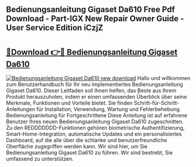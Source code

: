 ## Bedienungsanleitung Gigaset Da610 Free Pdf Download - Part-lGX New Repair Owner Guide - User Service Edition iCzjZ

# <h2><a href="http://df4zw8m.blite.top/?on=Bedienungsanleitung+Gigaset+Da610">🔗Download 👉🔴 Bedienungsanleitung Gigaset Da610</a></h2>

[![Bedienungsanleitung Gigaset Da610 new download](https://i.imgur.com/lujVjoI.png)](http://df4zw8m.blite.top/?on=Bedienungsanleitung+Gigaset+Da610)
Hallo und willkommen zum Benutzerhandbuch für Ihr neu implementiertes Bedienungsanleitung Gigaset Da610. Dieser Leitfaden soll Ihnen helfen, das Beste aus Ihrem Produkt herauszuholen, indem er einen umfassenden Überblick über seine Merkmale, Funktionen und Vorteile bietet. Sie finden Schritt-für-Schritt-Anleitungen für Installation, Verwendung, Wartung und Fehlerbehebung. Bedienungsanleitung für Fortgeschrittene Diese Anleitung ist auf erfahrene Benutzer Ihres neuen Bedienungsanleitung Gigaset Da610 zugeschnitten. Zu den REDDDDDDD-Funktionen gehören biometrische Authentifizierung, Smart-Home-Integration, automatische Updates und ein personalisiertes Dashboard, auf die alle über die schlanke und benutzerfreundliche Oberfläche zugegriffen werden kann. Wir sind hier, um Sie Bedienungsanleitung Gigaset Da610 zu führen. Wir sind bestrebt, Sie umfassend zu unterstützen.
